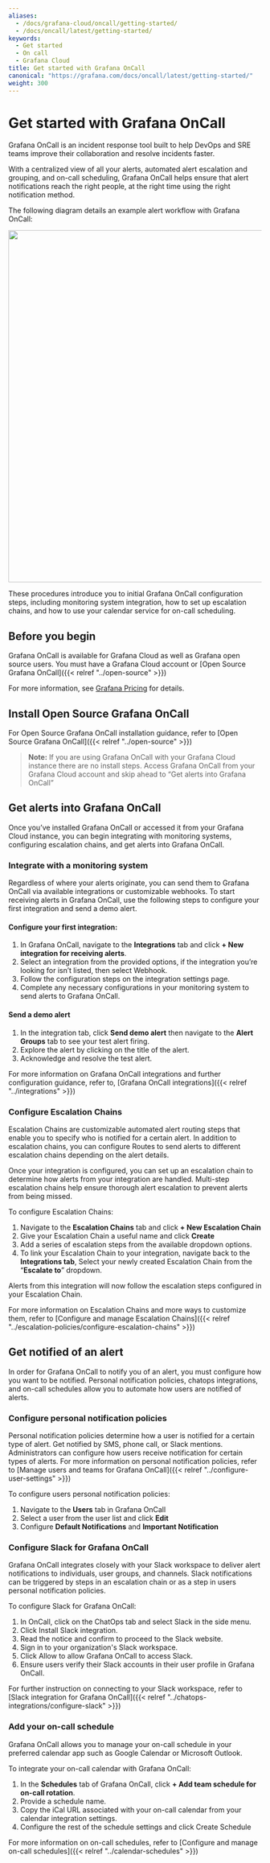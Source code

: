 ```yaml
---
aliases:
  - /docs/grafana-cloud/oncall/getting-started/
  - /docs/oncall/latest/getting-started/
keywords:
  - Get started
  - On call
  - Grafana Cloud
title: Get started with Grafana OnCall
canonical: "https://grafana.com/docs/oncall/latest/getting-started/"
weight: 300
---
```


# Get started with Grafana OnCall

Grafana OnCall is an incident response tool built to help DevOps and SRE teams improve their collaboration and resolve incidents faster.

With a centralized view of all your alerts, automated alert escalation and grouping, and on-call scheduling, Grafana OnCall helps ensure that alert notifications reach the right people, at the right time using the right notification method.

The following diagram details an example alert workflow with Grafana OnCall:

<img src="/static/img/docs/oncall/oncall-alertworkflow.png" class="no-shadow" width="700px">

These procedures introduce you to initial Grafana OnCall configuration steps, including monitoring system integration, how to set up escalation chains, and how to use your calendar service for on-call scheduling.


## Before you begin

Grafana OnCall is available for Grafana Cloud as well as Grafana open source users. You must have a Grafana Cloud account or [Open Source Grafana OnCall]({{< relref "../open-source" >}})

For more information, see [Grafana Pricing](https://grafana.com/pricing/) for details.


## Install Open Source Grafana OnCall

For Open Source Grafana OnCall installation guidance, refer to [Open Source Grafana OnCall]({{< relref "../open-source" >}})

>**Note:** If you are using Grafana OnCall with your Grafana Cloud instance there are no install steps. Access Grafana OnCall from your Grafana Cloud account and skip ahead to “Get alerts into Grafana OnCall”


## Get alerts into Grafana OnCall

Once you’ve installed Grafana OnCall or accessed it from your Grafana Cloud instance, you can begin integrating with monitoring systems, configuring escalation chains, and get alerts into Grafana OnCall.

### Integrate with a monitoring system

Regardless of where your alerts originate, you can send them to Grafana OnCall via available integrations or customizable webhooks. To start receiving alerts in Grafana OnCall, use the following steps to configure your first integration and send a demo alert.

#### Configure your first integration:
1. In Grafana OnCall, navigate to the **Integrations** tab and click **+ New integration for receiving alerts**.
2. Select an integration from the provided options, if the integration you’re looking for isn’t listed, then select Webhook.
3. Follow the configuration steps on the integration settings page.
4. Complete any necessary configurations in your monitoring system to send alerts to Grafana OnCall.


#### Send a demo alert

1. In the integration tab, click **Send demo alert** then navigate to the **Alert Groups** tab to see your test alert firing.
2. Explore the alert by clicking on the title of the alert.
3. Acknowledge and resolve the test alert.

For more information on Grafana OnCall integrations and further configuration guidance, refer to, [Grafana OnCall integrations]({{< relref "../integrations" >}})


### Configure Escalation Chains

Escalation Chains are customizable automated alert routing steps that enable you to specify who is notified for a certain alert. In addition to escalation chains, you can configure Routes to send alerts to different escalation chains depending on the alert details.

Once your integration is configured, you can set up an escalation chain to determine how alerts from your integration are handled. Multi-step escalation chains help ensure thorough alert escalation to prevent alerts from being missed.

To configure Escalation Chains:
1. Navigate to the **Escalation Chains** tab and click **+ New Escalation Chain**
2. Give your Escalation Chain a useful name and click **Create**
3. Add a series of escalation steps from the available dropdown options.
4. To link your Escalation Chain to your integration, navigate back to the **Integrations tab**, Select your newly created Escalation Chain from the “**Escalate to**” dropdown.

Alerts from this integration will now follow the escalation steps configured in your Escalation Chain.

For more information on Escalation Chains and more ways to customize them, refer to [Configure and manage Escalation Chains]({{< relref "../escalation-policies/configure-escalation-chains" >}})

## Get notified of an alert

In order for Grafana OnCall to notify you of an alert, you must configure how you want to be notified. Personal notification policies, chatops integrations, and on-call schedules allow you to automate how users are notified of alerts.

### Configure personal notification policies
Personal notification policies determine how a user is notified for a certain type of alert. Get notified by SMS, phone call, or Slack mentions. Administrators can configure how users receive notification for certain types of alerts. For more information on personal notification policies, refer to [Manage users and teams for Grafana OnCall]({{< relref "../configure-user-settings" >}})

To configure users personal notification policies:

1. Navigate to the **Users** tab in Grafana OnCall
2. Select a user from the user list and click **Edit**
3. Configure **Default Notifications** and **Important Notification**


### Configure Slack for Grafana OnCall

Grafana OnCall integrates closely with your Slack workspace to deliver alert notifications to individuals, user groups, and channels. Slack notifications can be triggered by steps in an escalation chain or as a step in users personal notification policies.

To configure Slack for Grafana OnCall:

1. In OnCall, click on the ChatOps tab and select Slack in the side menu.
2. Click Install Slack integration.
3. Read the notice and confirm to proceed to the Slack website.
4. Sign in to your organization's Slack workspace.
5. Click Allow to allow Grafana OnCall to access Slack.
6. Ensure users verify their Slack accounts in their user profile in Grafana OnCall.

For further instruction on connecting to your Slack workspace, refer to [Slack integration for Grafana OnCall]({{< relref "../chatops-integrations/configure-slack" >}})


### Add your on-call schedule

Grafana OnCall allows you to manage your on-call schedule in your preferred calendar app such as Google Calendar or Microsoft Outlook.

To integrate your on-call calendar with Grafana OnCall:

1. In the **Schedules** tab of Grafana OnCall, click **+ Add team schedule for on-call rotation**.
2. Provide a schedule name.
3. Copy the iCal URL associated with your on-call calendar from your calendar integration settings.
4. Configure the rest of the schedule settings and click Create Schedule

For more information on on-call schedules, refer to [Configure and manage on-call schedules]({{< relref "../calendar-schedules" >}})


